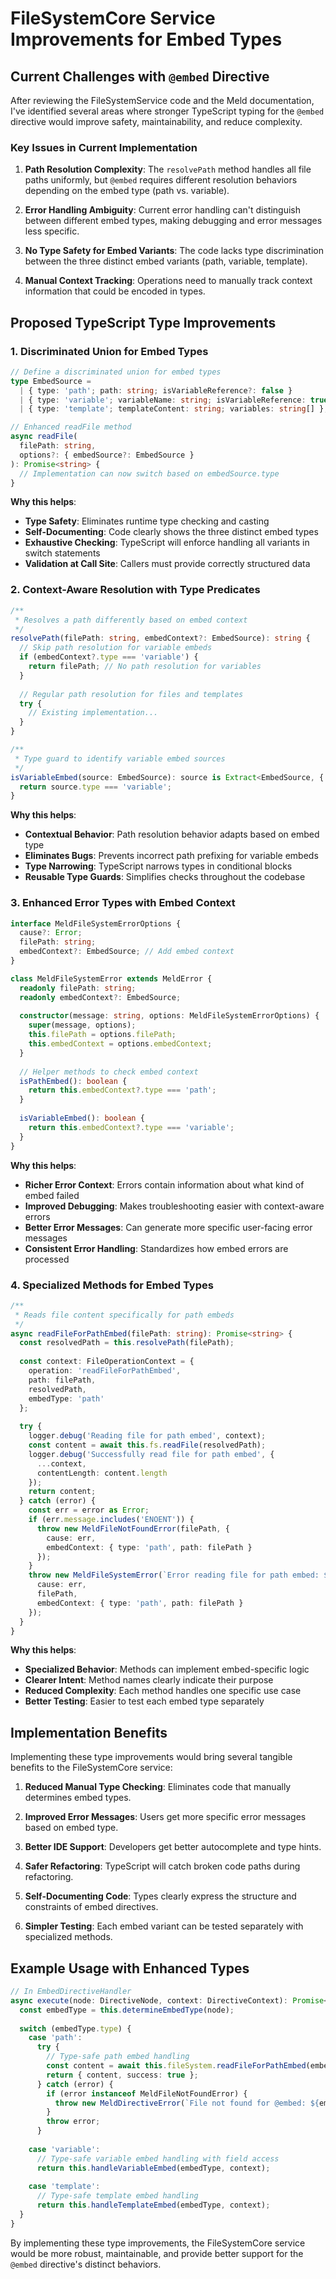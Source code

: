 # FileSystemCore Service Improvements for Embed Types

## Current Challenges with `@embed` Directive

After reviewing the FileSystemService code and the Meld documentation, I've identified several areas where stronger TypeScript typing for the `@embed` directive would improve safety, maintainability, and reduce complexity.

### Key Issues in Current Implementation

1. **Path Resolution Complexity**: The `resolvePath` method handles all file paths uniformly, but `@embed` requires different resolution behaviors depending on the embed type (path vs. variable).

2. **Error Handling Ambiguity**: Current error handling can't distinguish between different embed types, making debugging and error messages less specific.

3. **No Type Safety for Embed Variants**: The code lacks type discrimination between the three distinct embed variants (path, variable, template).

4. **Manual Context Tracking**: Operations need to manually track context information that could be encoded in types.

## Proposed TypeScript Type Improvements

### 1. Discriminated Union for Embed Types

```typescript
// Define a discriminated union for embed types
type EmbedSource = 
  | { type: 'path'; path: string; isVariableReference?: false }
  | { type: 'variable'; variableName: string; isVariableReference: true; fieldPath?: string[] }
  | { type: 'template'; templateContent: string; variables: string[] };

// Enhanced readFile method
async readFile(
  filePath: string, 
  options?: { embedSource?: EmbedSource }
): Promise<string> {
  // Implementation can now switch based on embedSource.type
}
```

**Why this helps**: 
- **Type Safety**: Eliminates runtime type checking and casting
- **Self-Documenting**: Code clearly shows the three distinct embed types
- **Exhaustive Checking**: TypeScript will enforce handling all variants in switch statements
- **Validation at Call Site**: Callers must provide correctly structured data

### 2. Context-Aware Resolution with Type Predicates

```typescript
/**
 * Resolves a path differently based on embed context
 */
resolvePath(filePath: string, embedContext?: EmbedSource): string {
  // Skip path resolution for variable embeds
  if (embedContext?.type === 'variable') {
    return filePath; // No path resolution for variables
  }
  
  // Regular path resolution for files and templates
  try {
    // Existing implementation...
  }
}

/**
 * Type guard to identify variable embed sources
 */
isVariableEmbed(source: EmbedSource): source is Extract<EmbedSource, { type: 'variable' }> {
  return source.type === 'variable';
}
```

**Why this helps**:
- **Contextual Behavior**: Path resolution behavior adapts based on embed type
- **Eliminates Bugs**: Prevents incorrect path prefixing for variable embeds
- **Type Narrowing**: TypeScript narrows types in conditional blocks
- **Reusable Type Guards**: Simplifies checks throughout the codebase

### 3. Enhanced Error Types with Embed Context

```typescript
interface MeldFileSystemErrorOptions {
  cause?: Error;
  filePath: string;
  embedContext?: EmbedSource; // Add embed context
}

class MeldFileSystemError extends MeldError {
  readonly filePath: string;
  readonly embedContext?: EmbedSource;
  
  constructor(message: string, options: MeldFileSystemErrorOptions) {
    super(message, options);
    this.filePath = options.filePath;
    this.embedContext = options.embedContext;
  }
  
  // Helper methods to check embed context
  isPathEmbed(): boolean {
    return this.embedContext?.type === 'path';
  }
  
  isVariableEmbed(): boolean {
    return this.embedContext?.type === 'variable';
  }
}
```

**Why this helps**:
- **Richer Error Context**: Errors contain information about what kind of embed failed
- **Improved Debugging**: Makes troubleshooting easier with context-aware errors
- **Better Error Messages**: Can generate more specific user-facing error messages
- **Consistent Error Handling**: Standardizes how embed errors are processed

### 4. Specialized Methods for Embed Types

```typescript
/**
 * Reads file content specifically for path embeds
 */
async readFileForPathEmbed(filePath: string): Promise<string> {
  const resolvedPath = this.resolvePath(filePath);
  
  const context: FileOperationContext = {
    operation: 'readFileForPathEmbed',
    path: filePath,
    resolvedPath,
    embedType: 'path'
  };
  
  try {
    logger.debug('Reading file for path embed', context);
    const content = await this.fs.readFile(resolvedPath);
    logger.debug('Successfully read file for path embed', { 
      ...context, 
      contentLength: content.length 
    });
    return content;
  } catch (error) {
    const err = error as Error;
    if (err.message.includes('ENOENT')) {
      throw new MeldFileNotFoundError(filePath, { 
        cause: err,
        embedContext: { type: 'path', path: filePath }
      });
    }
    throw new MeldFileSystemError(`Error reading file for path embed: ${filePath}`, { 
      cause: err,
      filePath,
      embedContext: { type: 'path', path: filePath }
    });
  }
}
```

**Why this helps**:
- **Specialized Behavior**: Methods can implement embed-specific logic
- **Clearer Intent**: Method names clearly indicate their purpose
- **Reduced Complexity**: Each method handles one specific use case
- **Better Testing**: Easier to test each embed type separately

## Implementation Benefits

Implementing these type improvements would bring several tangible benefits to the FileSystemCore service:

1. **Reduced Manual Type Checking**: Eliminates code that manually determines embed types.

2. **Improved Error Messages**: Users get more specific error messages based on embed type.

3. **Better IDE Support**: Developers get better autocomplete and type hints.

4. **Safer Refactoring**: TypeScript will catch broken code paths during refactoring.

5. **Self-Documenting Code**: Types clearly express the structure and constraints of embed directives.

6. **Simpler Testing**: Each embed variant can be tested separately with specialized methods.

## Example Usage with Enhanced Types

```typescript
// In EmbedDirectiveHandler
async execute(node: DirectiveNode, context: DirectiveContext): Promise<DirectiveResult> {
  const embedType = this.determineEmbedType(node);
  
  switch (embedType.type) {
    case 'path':
      try {
        // Type-safe path embed handling
        const content = await this.fileSystem.readFileForPathEmbed(embedType.path);
        return { content, success: true };
      } catch (error) {
        if (error instanceof MeldFileNotFoundError) {
          throw new MeldDirectiveError(`File not found for @embed: ${embedType.path}`, { node });
        }
        throw error;
      }
      
    case 'variable':
      // Type-safe variable embed handling with field access
      return this.handleVariableEmbed(embedType, context);
      
    case 'template':
      // Type-safe template embed handling
      return this.handleTemplateEmbed(embedType, context);
  }
}
```

By implementing these type improvements, the FileSystemCore service would be more robust, maintainable, and provide better support for the `@embed` directive's distinct behaviors.